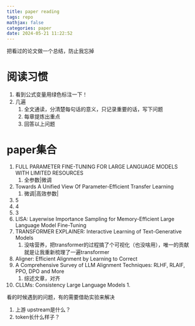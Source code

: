 ```yaml
---
title: paper reading
tags: repo
mathjax: false
categories: paper
date: 2024-05-21 11:22:52
---
```


把看过的论文做一个总结，防止我忘掉
<!--more-->
# 阅读习惯
1. 看到公式变量用绿色标注一下！
2. 几遍
   1. 全文通读，分清楚每句话的意义，只记录重要的话，写下问题
   2. 每章提炼出重点
   3. 回答以上问题

# paper集合
1. FULL PARAMETER FINE-TUNING FOR LARGE LANGUAGE MODELS WITH LIMITED RESOURCES
   1. 全参数|微调
2. Towards A Unified View Of Parameter-Efficient Transfer Learning
   1. 微调|高效参数|
3. 5
4. 4
5. 3
6. LISA: Layerwise Importance Sampling for Memory-Efficient Large Language Model
  Fine-Tuning
7. TRANSFORMER EXPLAINER: Interactive Learning of Text-Generative Models
   1. 没啥营养，把transformer的过程搞了个可视化（也没啥用），唯一的贡献就是让我重新梳理了一遍transformer
8. Aligner: Efficient Alignment by Learning to Correct
9. A Comprehensive Survey of LLM Alignment Techniques: RLHF, RLAIF, PPO, DPO and More
   1.  综述文章，对齐
10. CLLMs: Consistency Large Language Models
    1.  




看的时候遇到的问题，有的需要借助实验来解决

1. 上游 upstream是什么？
2. token长什么样子？

